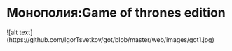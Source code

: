 <h1>Монополия:Game of thrones edition</h1>
![alt text](https://github.com/IgorTsvetkov/got/blob/master/web/images/got1.jpg)
